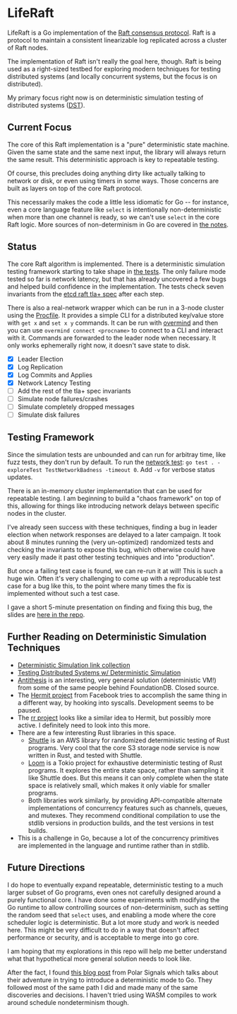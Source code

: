 # LifeRaft

LifeRaft is a Go implementation of the [Raft consensus protocol](https://raft.github.io/). Raft is a protocol to maintain a consistent linearizable log replicated across a cluster of Raft nodes.

The implementation of Raft isn't really the goal here, though. Raft is being used as a right-sized testbed for exploring modern techniques for testing distributed systems (and locally concurrent systems, but the focus is on distributed).

My primary focus right now is on deterministic simulation testing of distributed systems ([DST](https://notes.eatonphil.com/2024-08-20-deterministic-simulation-testing.html)).

## Current Focus

The core of this Raft implementation is a "pure" deterministic state machine. Given the same state and the same next input, the library will always return the same result. This deterministic approach is key to repeatable testing.

Of course, this precludes doing anything dirty like actually talking to network or disk, or even using timers in some ways. Those concerns are built as layers on top of the core Raft protocol.

This necessarily makes the code a little less idiomatic for Go -- for instance, even a core language feature like `select` is intentionally non-deterministic when more than one channel is ready, so we can't use `select` in the core Raft logic. More sources of non-determinism in Go are covered in [the notes](docs/NOTES.md).

## Status

The core Raft algorithm is implemented. There is a deterministic simulation testing framework starting to take shape in [the tests](raft_test.go). The only failure mode tested so far is network latency, but that has already uncovered a few bugs and helped build confidence in the implementation. The tests check seven invariants from the [etcd raft tla+ spec](https://github.com/etcd-io/raft/blob/main/tla/etcdraft.tla) after each step.

There is also a real-network wrapper which can be run in a 3-node cluster using the [Procfile](Procfile). It provides a simple CLI for a distributed key/value store with `get x` and `set x y` commands. It can be run with [overmind](https://github.com/DarthSim/overmind) and then you can use `overmind connect <procname>` to connect to a CLI and interact with it. Commands are forwarded to the leader node when necessary. It only works ephemerally right now, it doesn't save state to disk.

- [x] Leader Election
- [x] Log Replication
- [x] Log Commits and Applies
- [x] Network Latency Testing
- [ ] Add the rest of the tla+ spec invariants
- [ ] Simulate node failures/crashes
- [ ] Simulate completely dropped messages
- [ ] Simulate disk failures

## Testing Framework

Since the simulation tests are unbounded and can run for arbitray time, like fuzz tests, they don't run by default. To run the [network test](inmemory_test.go): `go test . -exploreTest TestNetworkBadness -timeout 0`. Add `-v` for verbose status updates.

There is an in-memory cluster implementation that can be used for repeatable testing. I am beginning to build a "chaos framework" on top of this, allowing for things like introducing network delays between specific nodes in the cluster.

I've already seen success with these techniques, finding a bug in leader election when network responses are delayed to a later campaign. It took about 8 minutes running the (very un-optimized) randomized tests and checking the invariants to expose this bug, which otherwise could have very easily made it past other testing techniques and into "production".

But once a failing test case is found, we can re-run it at will! This is such a huge win. Often it's very challenging to come up with a reproducable test case for a bug like this, to the point where many times the fix is implemented without such a test case.

I gave a short 5-minute presentation on finding and fixing this bug, the slides are [here in the repo](docs/first_success.md).

## Further Reading on Deterministic Simulation Techniques

- [Deterministic Simulation link collection](https://asatarin.github.io/testing-distributed-systems/#deterministic-simulation)
- [Testing Distributed Systems w/ Deterministic Simulation](https://www.youtube.com/watch?v=4fFDFbi3toc&feature=youtu.be)
- [Antithesis](https://antithesis.com) is an interesting, very general solution (deterministic VM!) from some of the same people behind FoundationDB. Closed source.
- The [Hermit project](https://github.com/facebookexperimental/hermit) from Facebook tries to accomplish the same thing in a different way, by hooking into syscalls. Development seems to be paused.
- The [rr project](https://rr-project.org) looks like a similar idea to Hermit, but possibly more active. I definitely need to look into this more.
- There are a few interesting Rust libraries in this space.
  - [Shuttle](https://github.com/awslabs/shuttle) is an AWS library for randomized deterministic testing of Rust programs. Very cool that the core S3 storage node service is now written in Rust, and tested with Shuttle.
  - [Loom](https://github.com/tokio-rs/loom) is a Tokio project for exhaustive deterministic testing of Rust programs. It explores the entire state space, rather than sampling it like Shuttle does. But this means it can only complete when the state space is relatively small, which makes it only viable for smaller programs.
  - Both libraries work similarly, by providing API-compatible alternate implementations of concurrency features such as channels, queues, and mutexes. They recommend conditional compilation to use the stdlib versions in production builds, and the test versions in test builds.
- This is a challenge in Go, because a lot of the concurrency primitives are implemented in the language and runtime rather than in stdlib.

## Future Directions

I do hope to eventually expand repeatable, deterministic testing to a much larger subset of Go programs, even ones not carefully designed around a purely functional core. I have done some experiments with modifying the Go runtime to allow controlling sources of non-determinism, such as setting the random seed that `select` uses, and enabling a mode where the core scheduler logic is deterministic. But a lot more study and work is needed here. This might be very difficult to do in a way that doesn't affect performance or security, and is acceptable to merge into go core.

I am hoping that my explorations in this repo will help me better understand what that hypothetical more general solution needs to look like.

After the fact, I found [this blog post](https://www.polarsignals.com/blog/posts/2024/05/28/mostly-dst-in-go) from Polar Signals which talks about their adventure in trying to introduce a deterministic mode to Go. They followed most of the same path I did and made many of the same discoveries and decisions. I haven't tried using WASM compiles to work around schedule nondeterminism though.

